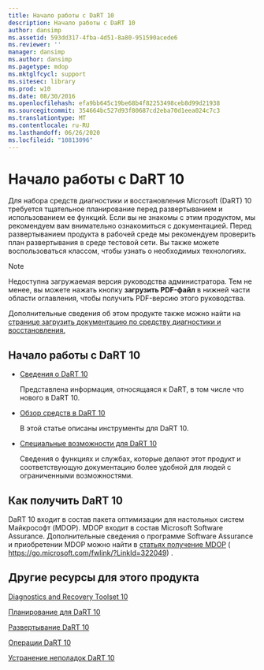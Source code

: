 ```yaml
---
title: Начало работы с DaRT 10
description: Начало работы с DaRT 10
author: dansimp
ms.assetid: 593dd317-4fba-4d51-8a80-951590acede6
ms.reviewer: ''
manager: dansimp
ms.author: dansimp
ms.pagetype: mdop
ms.mktglfcycl: support
ms.sitesec: library
ms.prod: w10
ms.date: 08/30/2016
ms.openlocfilehash: efa9bb645c19be68b4f82253498ceb8d99d21938
ms.sourcegitcommit: 354664bc527d93f80687cd2eba70d1eea024c7c3
ms.translationtype: MT
ms.contentlocale: ru-RU
ms.lasthandoff: 06/26/2020
ms.locfileid: "10813096"
---
```

# Начало работы с DaRT 10


Для набора средств диагностики и восстановления Microsoft (DaRT) 10 требуется тщательное планирование перед развертыванием и использованием ее функций. Если вы не знакомы с этим продуктом, мы рекомендуем вам внимательно ознакомиться с документацией. Перед развертыванием продукта в рабочей среде мы рекомендуем проверить план развертывания в среде тестовой сети. Вы также можете воспользоваться классом, чтобы узнать о необходимых технологиях. 

>[!NOTE]
> Недоступна загружаемая версия руководства администратора. Тем не менее, вы можете нажать кнопку **загрузить PDF-файл** в нижней части области оглавления, чтобы получить PDF-версию этого руководства.
>
>Дополнительные сведения об этом продукте также можно найти на [странице загрузить документацию по средству диагностики и восстановления.](https://www.microsoft.com/download/details.aspx?id=27754)
 

## Начало работы с DaRT 10


-   [Сведения о DaRT 10](about-dart-10.md)

    Представлена информация, относящаяся к DaRT, в том числе что нового в DaRT 10.

-   [Обзор средств в DaRT 10](overview-of-the-tools-in-dart-10.md)

    В этой статье описаны инструменты для DaRT 10.

-   [Специальные возможности для DaRT 10](accessibility-for-dart-10.md)

    Сведения о функциях и службах, которые делают этот продукт и соответствующую документацию более удобной для людей с ограниченными возможностями.

## Как получить DaRT 10


DaRT 10 входит в состав пакета оптимизации для настольных систем Майкрософт (MDOP). MDOP входит в состав Microsoft Software Assurance. Дополнительные сведения о программе Software Assurance и приобретении MDOP можно найти в [статьях получение MDOP](https://go.microsoft.com/fwlink/?LinkId=322049) ( https://go.microsoft.com/fwlink/?LinkId=322049) .

## <a href="" id="other-resources-for-this-product-"></a>Другие ресурсы для этого продукта


[Diagnostics and Recovery Toolset 10](index.md)

[Планирование для DaRT 10](planning-for-dart-10.md)

[Развертывание DaRT 10](deploying-dart-10.md)

[Операции DaRT 10](operations-for-dart-10.md)

[Устранение неполадок DaRT 10](troubleshooting-dart-10.md)

 

 





